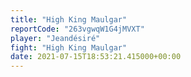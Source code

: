 ```yaml
---
title: "High King Maulgar"
reportCode: "263vgwqW1G4jMVXT"
player: "Jeandésiré"
fight: "High King Maulgar"
date: 2021-07-15T18:53:21.415000+00:00
---
```

